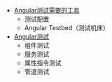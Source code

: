 - [Angular测试需要的工具](./courseware.md/#Angular测试需要的工具)
    - 测试配置
    - Angular Testbed（测试机床）
- [Angular测试](./courseware.md/#Angular测试)
    - 组件测试
    - 服务测试
    - 属性指令测试
    - 管道测试